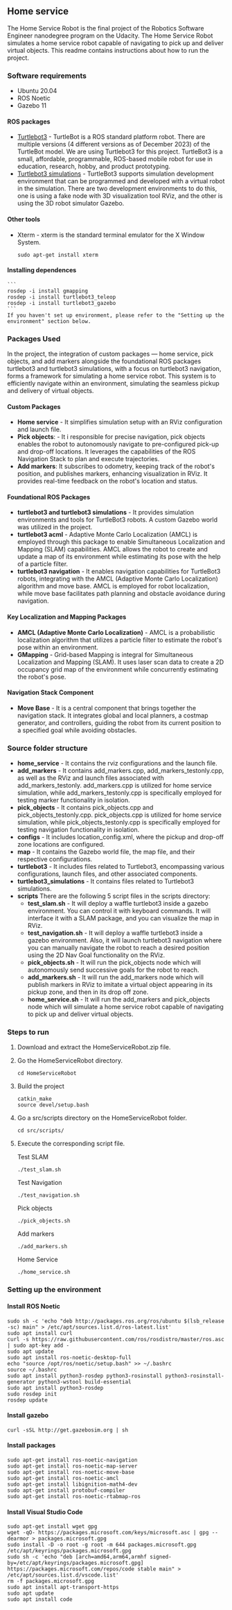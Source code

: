 ## Home service

The Home Service Robot is the final project of the Robotics Software Engineer nanodegree program on the Udacity.
The Home Service Robot simulates a home service robot capable of navigating to pick up and deliver virtual objects.
This readme contains instructions about how to run the project.

### Software requirements
 - Ubuntu 20.04
 - ROS Noetic
 - Gazebo 11

#### ROS packages
 - [Turtlebot3](https://github.com/ROBOTIS-GIT/turtlebot3) - TurtleBot is a ROS standard platform robot. There are multiple versions (4 different versions as of December 2023) of the TurtleBot model. We are using Turtlebot3 for this project. TurtleBot3 is a small, affordable, programmable, ROS-based mobile robot for use in education, research, hobby, and product prototyping.
 - [Turtlebot3 simulations](https://github.com/ROBOTIS-GIT/turtlebot3_simulations) - TurtleBot3 supports simulation development environment that can be programmed and developed with a virtual robot in the simulation. There are two development environments to do this, one is using a fake node with 3D visualization tool RViz, and the other is using the 3D robot simulator Gazebo.

#### Other tools
 - Xterm - xterm is the standard terminal emulator for the X Window System.
    ```
    sudo apt-get install xterm
    ```

#### Installing dependences

    ```
    rosdep -i install gmapping
    rosdep -i install turtlebot3_teleop
    rosdep -i install turtlebot3_gazebo
    ```
    If you haven't set up environment, please refer to the "Setting up the environment" section below.

### Packages Used

In the project, the integration of custom packages — home service, pick objects, and add markers alongside the foundational ROS packages turtlebot3 and turtlebot3 simulations, with a focus on turtlebot3 navigation, forms a  framework for simulating a home service robot. This system is to efficiently navigate within an environment, simulating the seamless pickup and delivery of virtual objects.

#### Custom Packages

- **Home service** - It simplifies simulation setup with an RViz configuration and launch file.
- **Pick objects**: - It i responsible for precise navigation, pick objects enables the robot to autonomously navigate to pre-configured pick-up and drop-off locations. It leverages the capabilities of the ROS Navigation Stack to plan and execute trajectories.
- **Add markers**: It subscribes to odometry, keeping track of the robot's position, and publishes markers, enhancing visualization in RViz. It provides real-time feedback on the robot's location and status.

#### Foundational ROS Packages

- **turtlebot3 and turtlebot3 simulations** - It provides simulation environments and tools for TurtleBot3 robots. A custom Gazebo world was utilized in the project.
- **turtlebot3 acml** - Adaptive Monte Carlo Localization (AMCL) is employed through this package to enable Simultaneous Localization and Mapping (SLAM) capabilities. AMCL allows the robot to create and update a map of its environment while estimating its pose with the help of a particle filter.
- **turtlebot3 navigation** - It enables navigation capabilities for TurtleBot3 robots, integrating with the AMCL (Adaptive Monte Carlo Localization) algorithm and move base. AMCL is employed for robot localization, while move base facilitates path planning and obstacle avoidance during navigation.

#### Key Localization and Mapping Packages

 - **AMCL (Adaptive Monte Carlo Localization)** - AMCL is a probabilistic localization algorithm that utilizes a particle filter to estimate the robot's pose within an environment. 
 - **GMapping** - Grid-based Mapping is integral for Simultaneous Localization and Mapping (SLAM). It uses laser scan data to create a 2D occupancy grid map of the environment while concurrently estimating the robot's pose.

 #### Navigation Stack Component
  - **Move Base** - It is a central component that brings together the navigation stack. It integrates global and local planners, a costmap generator, and controllers, guiding the robot from its current position to a specified goal while avoiding obstacles.

### Source folder structure

- **home_service** - It contains the rviz configurations and the launch file.
- **add_markers** - It contains add_markers.cpp, add_markers_testonly.cpp, as well as the RViz and launch files associated with add_markers_testonly. add_markers.cpp is utilized for home service simulation, while add_markers_testonly.cpp is specifically employed for testing marker functionality in isolation.
- **pick_objects** - It contains pick_objects.cpp and pick_objects_testonly.cpp. pick_objects.cpp is utilized for home service simulation, while pick_objects_testonly.cpp is specifically employed for testing navigation functionality in isolation.
- **configs** - It includes location_config.xml, where the pickup and drop-off zone locations are configured.
- **map** - It contains the Gazebo world file, the map file, and their respective configurations.
- **turtlebot3** - It includes files related to Turtlebot3, encompassing various configurations, launch files, and other associated components.
- **turtlebot3_simulations** - It contains files related to Turtlebot3 simulations.
- **scripts**  There are the following 5 script files in the scripts directory:
  - **test_slam.sh** - It will deploy a waffle turtlebot3 inside a gazebo environment. You can control it with keyboard commands. 
 It will interface it with a SLAM package, and you can visualize the map in RViz.
  - **test_navigation.sh** - It will deploy a waffle turtlebot3 inside a gazebo environment. Also, it will launch turtlebot3 navigation where you can manually navigate the robot to reach a desired position using the 2D Nav Goal functionality on the RViz.
  - **pick_objects.sh** - It will run the pick_objects node which will autonomously send successive goals for the robot to reach.
  - **add_markers.sh** - It will run the add_markers node which will publish markers in RViz to imitate a virtual object appearing in its pickup zone, and then in its drop off zone.
  - **home_service.sh** - It will run the add_markers and pick_objects node which will simulate a home service robot capable of navigating to pick up and deliver virtual objects.

### Steps to run

1. Download and extract the HomeServiceRobot.zip file.
2. Go the HomeServiceRobot directory.
    ```
    cd HomeServiceRobot
    ```
3. Build the project
    ```
    catkin_make
    source devel/setup.bash
    ```
4. Go a src/scripts directory on the HomeServiceRobot folder.
    ```
    cd src/scripts/
    ```
5. Execute the corresponding script file.

    Test SLAM
    ```
    ./test_slam.sh
    ```
    Test Navigation
    ```
    ./test_navigation.sh 
    ```
    Pick objects
    ```
    ./pick_objects.sh 
    ```
    Add markers
    ```
    ./add_markers.sh
    ```
    Home Service
    ```
    ./home_service.sh
    ```

### Setting up the environment

#### Install ROS Noetic 
 ```
 sudo sh -c 'echo "deb http://packages.ros.org/ros/ubuntu $(lsb_release -sc) main" > /etc/apt/sources.list.d/ros-latest.list'
 sudo apt install curl
 curl -s https://raw.githubusercontent.com/ros/rosdistro/master/ros.asc | sudo apt-key add -
 sudo apt update
 sudo apt install ros-noetic-desktop-full
 echo "source /opt/ros/noetic/setup.bash" >> ~/.bashrc
 source ~/.bashrc
 sudo apt install python3-rosdep python3-rosinstall python3-rosinstall-generator python3-wstool build-essential
 sudo apt install python3-rosdep
 sudo rosdep init
 rosdep update
 ```

 #### Install gazebo
 ```
 curl -sSL http://get.gazebosim.org | sh
 ```

 #### Install packages
 ```
 sudo apt-get install ros-noetic-navigation 
 sudo apt-get install ros-noetic-map-server 
 sudo apt-get install ros-noetic-move-base 
 sudo apt-get install ros-noetic-amcl
 sudo apt-get install libignition-math4-dev 
 sudo apt-get install protobuf-compiler
 sudo apt-get install ros-noetic-rtabmap-ros
 ```

 #### Install Visual Studio Code
 ```
 sudo apt-get install wget gpg
 wget -qO- https://packages.microsoft.com/keys/microsoft.asc | gpg --dearmor > packages.microsoft.gpg
 sudo install -D -o root -g root -m 644 packages.microsoft.gpg /etc/apt/keyrings/packages.microsoft.gpg
 sudo sh -c 'echo "deb [arch=amd64,arm64,armhf signed-by=/etc/apt/keyrings/packages.microsoft.gpg] https://packages.microsoft.com/repos/code stable main" > /etc/apt/sources.list.d/vscode.list'
 rm -f packages.microsoft.gpg
 sudo apt install apt-transport-https
 sudo apt update
 sudo apt install code
 ```
